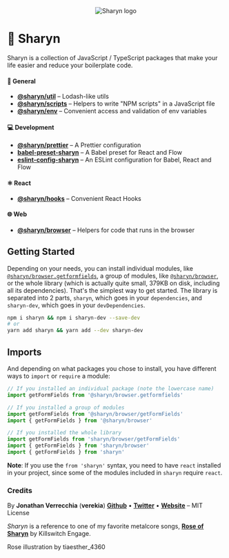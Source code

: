 <div align="center">
  <img src="https://user-images.githubusercontent.com/40995577/42487947-ea40d256-840b-11e8-8acc-50e62a3226b7.png" alt="Sharyn logo">
</div>

# 🌹 Sharyn

Sharyn is a collection of JavaScript / TypeScript packages that make your life easier and reduce your boilerplate code.

#### 💯 General

- [**@sharyn/util**](https://github.com/sharynjs/sharyn-util) – Lodash-like utils
- [**@sharyn/scripts**](https://github.com/sharynjs/sharyn-scripts) – Helpers to write "NPM scripts" in a JavaScript file
- [**@sharyn/env**](https://github.com/sharynjs/sharyn-env) – Convenient access and validation of env variables

#### 💻 Development

- [**@sharyn/prettier**](https://github.com/sharynjs/sharyn-prettier) – A Prettier configuration
- [**babel-preset-sharyn**](https://github.com/sharynjs/babel-preset-sharyn) – A Babel preset for React and Flow
- [**eslint-config-sharyn**](https://github.com/sharynjs/eslint-config-sharyn) – An ESLint configuration for Babel, React and Flow

#### ⚛️ React

- [**@sharyn/hooks**](https://github.com/sharynjs/sharyn-hooks) – Convenient React Hooks


#### 🌐 Web

- [**@sharyn/browser**](https://github.com/sharynjs/sharyn/tree/master/browser) – Helpers for code that runs in the browser

## Getting Started

Depending on your needs, you can install individual modules, like [`@sharyn/browser.getformfields`](https://www.npmjs.com/package/@sharyn/browser.getformfields), a group of modules, like [`@sharyn/browser`](https://www.npmjs.com/package/@sharyn/browser), or the whole library (which is actually quite small, 379KB on disk, including all its dependencies). That's the simplest way to get started. The library is separated into 2 parts, `sharyn`, which goes in your `dependencies`, and `sharyn-dev`, which goes in your `devDependencies`.

```sh
npm i sharyn && npm i sharyn-dev --save-dev
# or
yarn add sharyn && yarn add --dev sharyn-dev
```

## Imports

And depending on what packages you chose to install, you have different ways to `import` or `require` a module:

```js
// If you installed an individual package (note the lowercase name)
import getFormFields from '@sharyn/browser.getformfields'

// If you installed a group of modules
import getFormFields from '@sharyn/browser/getFormFields'
import { getFormFields } from '@sharyn/browser'

// If you installed the whole library
import getFormFields from 'sharyn/browser/getFormFields'
import { getFormFields } from 'sharyn/browser'
import { getFormFields } from 'sharyn'
```

**Note**: If you use the `from 'sharyn'` syntax, you need to have `react` installed in your project, since some of the modules included in `sharyn` require `react`.

### Credits

By **Jonathan Verrecchia** (**verekia**) [**Github**](https://github.com/verekia) • [**Twitter**](https://twitter.com/verekia) • [**Website**](https://verekia.com) – MIT License

_Sharyn_ is a reference to one of my favorite metalcore songs, [**Rose of Sharyn**](https://www.youtube.com/watch?v=PgMsACFMIq8) by Killswitch Engage.

Rose illustration by tiaesther_4360
